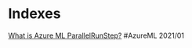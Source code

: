 # Indexes

[What is Azure ML ParallelRunStep?](3.1-WhatIsAzureMLParallelRunStep.md) #AzureML 2021/01   

